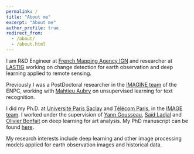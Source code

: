 ```yaml
---
permalink: /
title: "About me"
excerpt: "About me"
author_profile: true
redirect_from:
  - /about/
  - /about.html
---
```


I am R&D Engineer at [French Mapping Agency IGN](https://www.ign.fr/) and researcher at [LASTIG](https://www.umr-lastig.fr/) working on change detection for earth observation and deep learning applied to remote sensing. 

Previously I was a PostDoctoral researcher in the [IMAGINE team](https://imagine-lab.enpc.fr/) of the ENPC, working with [Mahtieu Aubry](https://imagine.enpc.fr/~aubrym/) on unsupervised learning for text recognition.

I did my Ph.D. at [Université Paris Saclay](https://www.universite-paris-saclay.fr/) and [Télécom Paris](https://www.telecom-paris.fr/), in the [IMAGE team](https://www.telecom-paris.fr/fr/recherche/laboratoires/laboratoire-traitement-et-communication-de-linformation-ltci/les-equipes-de-recherche/image-modelisation-analyse-geometrie-synthese-images/personnes). I worked under the supervision of [Yann Gousseau](https://gousseau.wp.imt.fr/), [Saïd Ladjal](https://perso.telecom-paristech.fr/ladjal/) and [Olivier Bonfait](http://tristan.u-bourgogne.fr/CGC/chercheurs/Bonfait/Olivier_Bonfait.html) on deep learning for art analysis. 
My PhD manuscript can be found [here](https://theses.hal.science/tel-03227373).


My research interests include deep learning and other image processing models applied for earth observation images and historical data.

